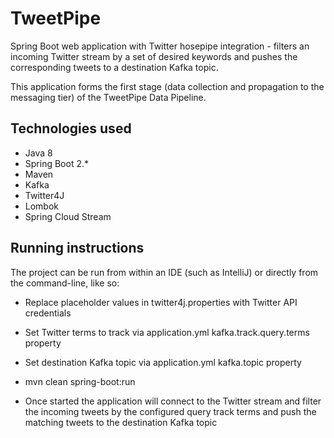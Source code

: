 TweetPipe
==============
Spring Boot web application with Twitter hosepipe integration - filters an incoming Twitter stream 
by a set of desired keywords and pushes the corresponding tweets to a destination Kafka topic.

This application forms the first stage (data collection and propagation to the messaging tier) of the TweetPipe Data Pipeline.

Technologies used
--------------
* Java 8
* Spring Boot 2.*
* Maven
* Kafka
* Twitter4J
* Lombok
* Spring Cloud Stream


Running instructions
--------------------
The project can be run from within an IDE (such as IntelliJ) or directly from the command-line, like so:
* Replace placeholder values in twitter4j.properties with Twitter API credentials
* Set Twitter terms to track via application.yml kafka.track.query.terms property
* Set destination Kafka topic via application.yml kafka.topic property
* mvn clean spring-boot:run

* Once started the application will connect to the Twitter stream and filter the incoming tweets 
by the configured query track terms and push the matching tweets to the destination Kafka topic

